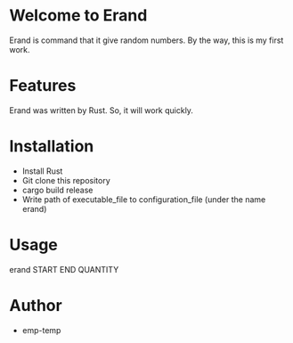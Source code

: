 # Welcome to Erand

 Erand is command that it give random numbers.
 By the way, this is my first work.
 
# Features
 
 Erand was written by Rust.
 So, it will work quickly.
 
# Installation

 * Install Rust
 * Git clone this repository
 * cargo build release
 * Write path of executable_file to configuration_file (under the name erand)

# Usage
 
 erand START END QUANTITY

# Author
 
* emp-temp
 